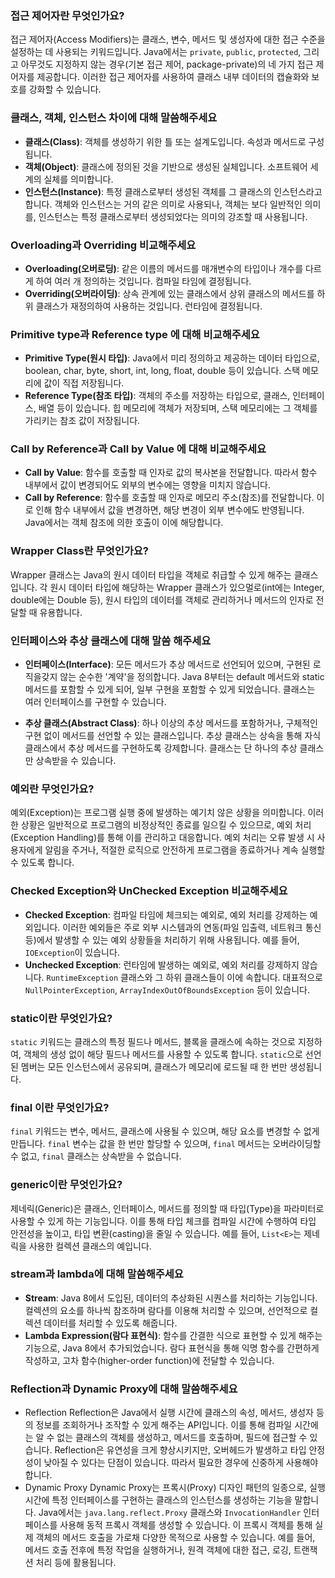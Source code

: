 ### 접근 제어자란 무엇인가요?

접근 제어자(Access Modifiers)는 클래스, 변수, 메서드 및 생성자에 대한 접근 수준을 설정하는 데 사용되는 키워드입니다. Java에서는 `private`, `public`, `protected`, 그리고 아무것도 지정하지 않는 경우(기본 접근 제어, package-private)의 네 가지 접근 제어자를 제공합니다. 이러한 접근 제어자를 사용하여 클래스 내부 데이터의 캡슐화와 보호를 강화할 수 있습니다.

### 클래스, 객체, 인스턴스 차이에 대해 말씀해주세요

- **클래스(Class)**: 객체를 생성하기 위한 틀 또는 설계도입니다. 속성과 메서드로 구성됩니다.
- **객체(Object)**: 클래스에 정의된 것을 기반으로 생성된 실체입니다. 소프트웨어 세계의 실체를 의미합니다.
- **인스턴스(Instance)**: 특정 클래스로부터 생성된 객체를 그 클래스의 인스턴스라고 합니다. 객체와 인스턴스는 거의 같은 의미로 사용되나, 객체는 보다 일반적인 의미를, 인스턴스는 특정 클래스로부터 생성되었다는 의미의 강조할 때 사용됩니다.

### Overloading과 Overriding 비교해주세요

- **Overloading(오버로딩)**: 같은 이름의 메서드를 매개변수의 타입이나 개수를 다르게 하여 여러 개 정의하는 것입니다. 컴파일 타임에 결정됩니다.
- **Overriding(오버라이딩)**: 상속 관계에 있는 클래스에서 상위 클래스의 메서드를 하위 클래스가 재정의하여 사용하는 것입니다. 런타임에 결정됩니다.

### Primitive type과 Reference type 에 대해 비교해주세요

- **Primitive Type(원시 타입)**: Java에서 미리 정의하고 제공하는 데이터 타입으로, boolean, char, byte, short, int, long, float, double 등이 있습니다. 스택 메모리에 값이 직접 저장됩니다.
- **Reference Type(참조 타입)**: 객체의 주소를 저장하는 타입으로, 클래스, 인터페이스, 배열 등이 있습니다. 힙 메모리에 객체가 저장되며, 스택 메모리에는 그 객체를 가리키는 참조 값이 저장됩니다.

### Call by Reference과 Call by Value 에 대해 비교해주세요

- **Call by Value**: 함수를 호출할 때 인자로 값의 복사본을 전달합니다. 따라서 함수 내부에서 값이 변경되어도 외부의 변수에는 영향을 미치지 않습니다.
- **Call by Reference**: 함수를 호출할 때 인자로 메모리 주소(참조)를 전달합니다. 이로 인해 함수 내부에서 값을 변경하면, 해당 변경이 외부 변수에도 반영됩니다. Java에서는 객체 참조에 의한 호출이 이에 해당합니다.

### Wrapper Class란 무엇인가요?

Wrapper 클래스는 Java의 원시 데이터 타입을 객체로 취급할 수 있게 해주는 클래스입니다. 각 원시 데이터 타입에 해당하는 Wrapper 클래스가 있으멀로(int에는 Integer, double에는 Double 등), 원시 타입의 데이터를 객체로 관리하거나 메서드의 인자로 전달할 때 유용합니다.

### 인터페이스와 추상 클래스에 대해 말씀 해주세요

- **인터페이스(Interface)**: 모든 메서드가 추상 메서드로 선언되어 있으며, 구현된 로직을갖지 않는 순수한 '계약'을 정의합니다. Java 8부터는 default 메서드와 static 메서드를 포함할 수 있게 되어, 일부 구현을 포함할 수 있게 되었습니다. 클래스는 여러 인터페이스를 구현할 수 있습니다.

- **추상 클래스(Abstract Class)**: 하나 이상의 추상 메서드를 포함하거나, 구체적인 구현 없이 메서드를 선언할 수 있는 클래스입니다. 추상 클래스는 상속을 통해 자식 클래스에서 추상 메서드를 구현하도록 강제합니다. 클래스는 단 하나의 추상 클래스만 상속받을 수 있습니다.
### 예외란 무엇인가요?

예외(Exception)는 프로그램 실행 중에 발생하는 예기치 않은 상황을 의미합니다. 이러한 상황은 일반적으로 프로그램의 비정상적인 종료를 일으킬 수 있으므로, 예외 처리(Exception Handling)를 통해 이를 관리하고 대응합니다. 예외 처리는 오류 발생 시 사용자에게 알림을 주거나, 적절한 로직으로 안전하게 프로그램을 종료하거나 계속 실행할 수 있도록 합니다.

### Checked Exception와 UnChecked Exception 비교해주세요

- **Checked Exception**: 컴파일 타임에 체크되는 예외로, 예외 처리를 강제하는 예외입니다. 이러한 예외들은 주로 외부 시스템과의 연동(파일 입출력, 네트워크 통신 등)에서 발생할 수 있는 예외 상황들을 처리하기 위해 사용됩니다. 예를 들어, `IOException`이 있습니다.
- **Unchecked Exception**: 런타임에 발생하는 예외로, 예외 처리를 강제하지 않습니다. `RuntimeException` 클래스와 그 하위 클래스들이 이에 속합니다. 대표적으로 `NullPointerException`, `ArrayIndexOutOfBoundsException` 등이 있습니다.

### static이란 무엇인가요?

`static` 키워드는 클래스의 특정 필드나 메서드, 블록을 클래스에 속하는 것으로 지정하여, 객체의 생성 없이 해당 필드나 메서드를 사용할 수 있도록 합니다. `static`으로 선언된 멤버는 모든 인스턴스에서 공유되며, 클래스가 메모리에 로드될 때 한 번만 생성됩니다.

### final 이란 무엇인가요?

`final` 키워드는 변수, 메서드, 클래스에 사용될 수 있으며, 해당 요소를 변경할 수 없게 만듭니다. `final` 변수는 값을 한 번만 할당할 수 있으며, `final` 메서드는 오버라이딩할 수 없고, `final` 클래스는 상속받을 수 없습니다.

### generic이란 무엇인가요?

제네릭(Generic)은 클래스, 인터페이스, 메서드를 정의할 때 타입(Type)을 파라미터로 사용할 수 있게 하는 기능입니다. 이를 통해 타입 체크를 컴파일 시간에 수행하여 타입 안전성을 높이고, 타입 변환(casting)을 줄일 수 있습니다. 예를 들어, `List<E>`는 제네릭을 사용한 컬렉션 클래스의 예입니다.

### stream과 lambda에 대해 말씀해주세요

- **Stream**: Java 8에서 도입된, 데이터의 추상화된 시퀀스를 처리하는 기능입니다. 컬렉션의 요소를 하나씩 참조하며 람다를 이용해 처리할 수 있으며, 선언적으로 컬렉션 데이터를 처리할 수 있도록 해줍니다.
- **Lambda Expression(람다 표현식)**: 함수를 간결한 식으로 표현할 수 있게 해주는 기능으로, Java 8에서 추가되었습니다. 람다 표현식을 통해 익명 함수를 간편하게 작성하고, 고차 함수(higher-order function)에 전달할 수 있습니다.

### Reflection과 Dynamic Proxy에 대해 말씀해주세요

- Reflection
	Reflection은 Java에서 실행 시간에 클래스의 속성, 메서드, 생성자 등의 정보를 조회하거나 조작할 수 있게 해주는 API입니다. 이를 통해 컴파일 시간에는 알 수 없는 클래스의 객체를 생성하고, 메서드를 호출하며, 필드에 접근할 수 있습니다. Reflection은 유연성을 크게 향상시키지만, 오버헤드가 발생하고 타입 안정성이 낮아질 수 있다는 단점이 있습니다. 따라서 필요한 경우에 신중하게 사용해야 합니다.
- Dynamic Proxy
	Dynamic Proxy는 프록시(Proxy) 디자인 패턴의 일종으로, 실행 시간에 특정 인터페이스를 구현하는 클래스의 인스턴스를 생성하는 기능을 말합니다. Java에서는 `java.lang.reflect.Proxy` 클래스와 `InvocationHandler` 인터페이스를 사용해 동적 프록시 객체를 생성할 수 있습니다. 이 프록시 객체를 통해 실제 객체의 메서드 호출을 가로채 다양한 목적으로 사용할 수 있습니다. 예를 들어, 메서드 호출 전후에 특정 작업을 실행하거나, 원격 객체에 대한 접근, 로깅, 트랜잭션 처리 등에 활용됩니다.